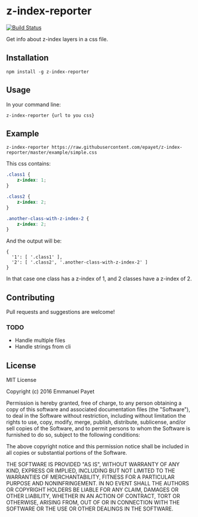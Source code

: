 # z-index-reporter

[![Build Status](https://travis-ci.org/epayet/z-index-reporter.svg)](https://travis-ci.org/epayet/z-index-reporter)

Get info about z-index layers in a css file.

## Installation

`npm install -g z-index-reporter`

## Usage

In your command line:

`z-index-reporter {url to you css}`

## Example

`z-index-reporter https://raw.githubusercontent.com/epayet/z-index-reporter/master/example/simple.css`

This css contains: 

```css
.class1 {
    z-index: 1;
}

.class2 {
    z-index: 2;
}

.another-class-with-z-index-2 {
    z-index: 2;
}
```

And the output will be:

```
{ 
  '1': [ '.class1' ],
  '2': [ '.class2', '.another-class-with-z-index-2' ] 
}
```

In that case one class has a z-index of 1, and 2 classes have a z-index of 2.

## Contributing

Pull requests and suggestions are welcome!

### TODO

* Handle multiple files
* Handle strings from cli

## License

MIT License

Copyright (c) 2016 Emmanuel Payet

Permission is hereby granted, free of charge, to any person obtaining a copy
of this software and associated documentation files (the "Software"), to deal
in the Software without restriction, including without limitation the rights
to use, copy, modify, merge, publish, distribute, sublicense, and/or sell
copies of the Software, and to permit persons to whom the Software is
furnished to do so, subject to the following conditions:

The above copyright notice and this permission notice shall be included in all
copies or substantial portions of the Software.

THE SOFTWARE IS PROVIDED "AS IS", WITHOUT WARRANTY OF ANY KIND, EXPRESS OR
IMPLIED, INCLUDING BUT NOT LIMITED TO THE WARRANTIES OF MERCHANTABILITY,
FITNESS FOR A PARTICULAR PURPOSE AND NONINFRINGEMENT. IN NO EVENT SHALL THE
AUTHORS OR COPYRIGHT HOLDERS BE LIABLE FOR ANY CLAIM, DAMAGES OR OTHER
LIABILITY, WHETHER IN AN ACTION OF CONTRACT, TORT OR OTHERWISE, ARISING FROM,
OUT OF OR IN CONNECTION WITH THE SOFTWARE OR THE USE OR OTHER DEALINGS IN THE
SOFTWARE.